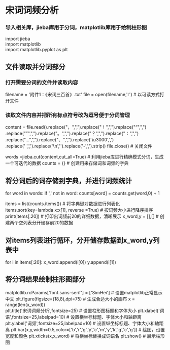 # 宋词词频分析

### 导入相关库，jieba库用于分词，matplotlib库用于绘制柱形图
import jieba     
import matplotlib  
import matplotlib.pyplot as plt  
## 文件读取并分词部分
### 打开需要分词的文件并读取内容
filename = '附件1：《宋词三百首》.txt'
file = open(filename,'r')		# 以可读方式打开文件
### 读取文件内容并把所有标点符号改为逗号便于分词管理
content = file.read().replace("，",",").replace("！",",").replace("“",",")\
            .replace("”",",").replace("。",",").replace("？",",").replace("：",",")\
            .replace("...",",").replace("、",",").replace('\u3000',',')\
            .replace(' ',',').replace('\n','').replace('-',',').strip()	
file.close() # 关闭文件

words =jieba.cut(content,cut_all=True)		# 利用jieba库进行精确模式分词，生成一个可迭代的数据
counts = {}		# 创建用来存储词和词频的字典

## 将分词后的词存储到字典，并进行词频统计
for word in words:
    if ',' not in word:
        counts[word] = counts.get(word,0) + 1

items = list(counts.items())		# 将字典键对数据进行列表化
items.sort(key=lambda x:x[1], reverse =True)		# 按词频大小进行降序排序
print(items[:20])		# 打印出词频前20的详细数据，清晰展示
x_word,y = [],[]		# 创建两个空列表分开储存前20的数据

## 对items列表进行循环，分开储存数据到x_word,y列表中
for i in items[:20]:
    x_word.append(i[0])
y.append(i[1])
## 将分词结果绘制柱形图部分
matplotlib.rcParams['font.sans-serif'] = ['SimHei']	# 设置matplotlib正常显示中文
plt.figure(figsize=(18,8),dpi=75)		# 生成合适大小的画布
x = range(len(x_word))	
plt.title('宋词词频分析',fontsize=25)		# 设置柱形图标题和字体大小
plt.xlabel('词语',fontsize=25,labelpad=10)	# 设置横坐标标题、字体大小和轴距离
plt.ylabel('词频',fontsize=25,labelpad=10)	# 设置纵坐标标题、字体大小和轴距离
plt.bar(x,y,width=0.5,color=['b','r','g','y','c','m','y','k','g','c','g']) 	     # 绘图，设置宽度和颜色
plt.xticks(x,x_word)		# 将横坐标替换成词语名
plt.show()			# 展示柱形图
